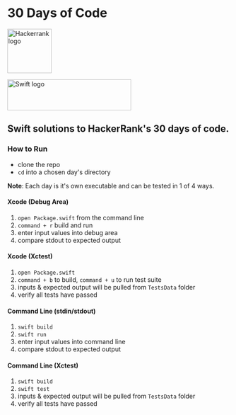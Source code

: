 # 30 Days of Code
<p>
  <a href="https://www.hackerrank.com/jonmarkgentry">
    <img src="https://theme.zdassets.com/theme_assets/992614/255700da50a74ed1b8f2cab3353a0106d75f4fdd.svg" alt="Hackerrank logo" height=100>
  </a>
</p>
<p>
  <a href="https://swift.org/">
    <img src="https://swift.org/assets/images/swift.svg" alt="Swift logo" height=70 width=280>
  </a>
</p>

## Swift solutions to HackerRank's 30 days of code.

### How to Run
- clone the repo
- `cd` into a chosen day's directory

**Note**: Each day is it's own executable and can be tested in 1 of 4 ways.

#### Xcode (Debug Area)
1. `open Package.swift` from the command line
2. `command + r` build and run 
3. enter input values into debug area
4. compare stdout to expected output
  
#### Xcode (Xctest)
1. `open Package.swift`
2. `command + b` to build, `command + u` to run test suite 
3. inputs & expected output will be pulled from `TestsData` folder
4. verify all tests have passed

#### Command Line (stdin/stdout)
1. `swift build`
2. `swift run`
3. enter input values into command line
4. compare stdout to expected output

#### Command Line (Xctest)
1. `swift build`
2. `swift test`
3. inputs & expected output will be pulled from `TestsData` folder
4. verify all tests have passed
